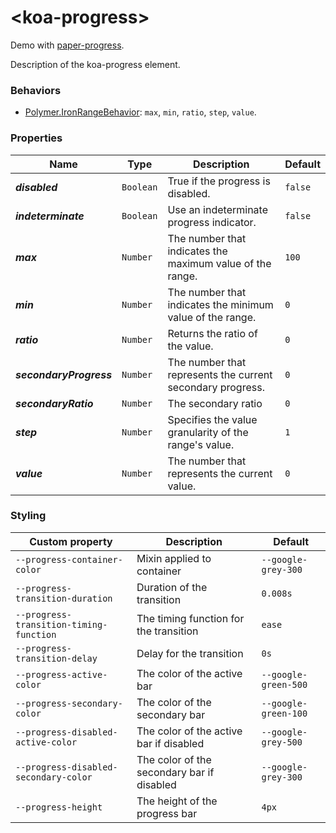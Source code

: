# &lt;koa-progress&gt;

Demo with [paper-progress](https://elements.polymer-project.org/elements/paper-progress?view=demo).

Description of the koa-progress element.

### Behaviors

* [Polymer.IronRangeBehavior](https://elements.polymer-project.org/elements/iron-range-behavior?active=Polymer.IronRangeBehavior): `max`, `min`, `ratio`, `step`, `value`.

### Properties

Name | Type | Description | Default
-----|------|-------------|--------
***disabled*** | `Boolean` | True if the progress is disabled. | `false`
***indeterminate*** | `Boolean` | Use an indeterminate progress indicator. | `false`
***max*** | `Number` | The number that indicates the maximum value of the range. | `100`
***min*** | `Number` | The number that indicates the minimum value of the range. | `0`
***ratio*** | `Number` | Returns the ratio of the value. | `0`
***secondaryProgress*** | `Number` | The number that represents the current secondary progress. | `0`
***secondaryRatio*** | `Number` | The secondary ratio | `0`
***step*** | `Number` | Specifies the value granularity of the range's value. | `1`
***value*** | `Number` | The number that represents the current value. | `0`

### Styling

Custom property | Description | Default
----------------|-------------|--------
`--progress-container-color` | Mixin applied to container | `--google-grey-300`
`--progress-transition-duration` | Duration of the transition | `0.008s`
`--progress-transition-timing-function` | The timing function for the transition | `ease`
`--progress-transition-delay` | Delay for the transition | `0s`
`--progress-active-color` | The color of the active bar | `--google-green-500`
`--progress-secondary-color` | The color of the secondary bar | `--google-green-100`
`--progress-disabled-active-color` | The color of the active bar if disabled | `--google-grey-500`
`--progress-disabled-secondary-color` | The color of the secondary bar if disabled | `--google-grey-300`
`--progress-height` | The height of the progress bar | `4px`
